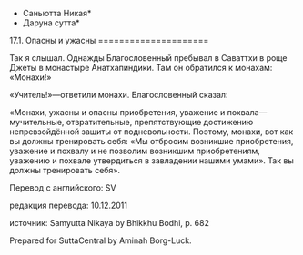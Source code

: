 * Саньютта Никая*
* Даруна сутта*

17\.1\. Опасны и ужасны
\=\=\=\=\=\=\=\=\=\=\=\=\=\=\=\=\=\=\=\=\=

Так я слышал\. Однажды Благословенный пребывал в Саваттхи в роще Джеты в монастыре Анатхапиндики\. Там он обратился к монахам: «Монахи\!»

«Учитель\!»—ответили монахи\. Благословенный сказал:

«Монахи, ужасны и опасны приобретения, уважение и похвала—мучительные, отвратительные, препятствующие достижению непревзойдённой защиты от подневольности\. Поэтому, монахи, вот как вы должны тренировать себя: «Мы отбросим возникшие приобретения, уважение и похвалу и не позволим возникшим приобретениям, уважению и похвале утвердиться в завладении нашими умами»\. Так вы должны тренировать себя»\.

Перевод с английского: SV

редакция перевода: 10\.12\.2011

источник: Samyutta Nikaya by Bhikkhu Bodhi, p\. 682

Prepared for SuttaCentral by Aminah Borg\-Luck\.